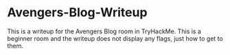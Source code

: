 # Avengers-Blog-Writeup
This is a writeup for the Avengers Blog room in TryHackMe. This is a beginner room and the writeup does not display any flags, just how to get to them.
